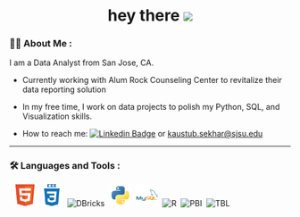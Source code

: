 <div id="badges" align="center">
 <h1>
  hey there
  <img src="https://media.giphy.com/media/hvRJCLFzcasrR4ia7z/giphy.gif" width="30px"/>
 </h1>
</div>


### :man_technologist: About Me :
I am a Data Analyst from San Jose, CA.
- Currently working with Alum Rock Counseling Center to revitalize their data reporting solution

- In my free time, I work on data projects to polish my Python, SQL, and Visualization skills.
  
- How to reach me: [![Linkedin Badge](https://img.shields.io/badge/-KSekhar-blue?style=flat&logo=Linkedin&logoColor=white)](https://www.linkedin.com/in/kaustubsekhar) or kaustub.sekhar@sjsu.edu

---

### :hammer_and_wrench: Languages and Tools :
  <div
  <img src="https://github.com/devicons/devicon/blob/master/icons/flutter/flutter-original.svg" title="Flutter" alt="Flutter" width="40" height="40"/>&nbsp;
  <img src="https://github.com/devicons/devicon/blob/master/icons/html5/html5-original.svg" title="HTML5" alt="HTML" width="40" height="40"/>&nbsp;
  <img src="https://github.com/devicons/devicon/blob/master/icons/css3/css3-plain-wordmark.svg"  title="CSS3" alt="CSS" width="40" height="40"/>&nbsp;
  <img src="https://avatars.githubusercontent.com/u/4998052?s=280&v=4" title="DBricks" alt="DBricks" width="40" height="40"/>&nbsp;
  <img src="https://github.com/devicons/devicon/blob/master/icons/python/python-original.svg" title="Python" alt="Python" width="40" height="40"/>&nbsp;
  <img src="https://github.com/devicons/devicon/blob/master/icons/mysql/mysql-original-wordmark.svg" title="MySQL"  alt="MySQL" width="40" height="40"/>&nbsp;
  <img src="https://upload.wikimedia.org/wikipedia/commons/thumb/1/1b/R_logo.svg/1280px-R_logo.svg.png" title="R"  alt="R" width="60" height="40"/>&nbsp;
  <img src="https://upload.wikimedia.org/wikipedia/commons/thumb/c/cf/New_Power_BI_Logo.svg/1200px-New_Power_BI_Logo.svg.png" title="PBI"  alt="PBI" width="40" height="40"/>&nbsp;
  <img src="https://cdn.worldvectorlogo.com/logos/tableau-software.svg" title="Tableau"  alt="TBL" width="40" height="40"/>&nbsp;
</div>


